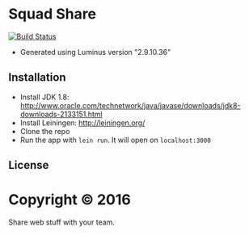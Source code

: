 # Squad Share

[![Build Status](https://travis-ci.org/weareswat/squad-share.svg?branch=travis)](https://travis-ci.org/weareswat/squad-share)

* Generated using Luminus version "2.9.10.36"

## Installation

* Install JDK 1.8: http://www.oracle.com/technetwork/java/javase/downloads/jdk8-downloads-2133151.html
* Install Leiningen: http://leiningen.org/
* Clone the repo
* Run the app with `lein run`. It will open on `localhost:3000`

## License

Copyright © 2016
=======
Share web stuff with your team.
